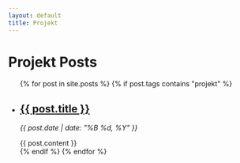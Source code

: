 ```yaml
---
layout: default
title: Projekt
---
```


<h1>Projekt Posts</h1>
<ul>
  {% for post in site.posts %}
    {% if post.tags contains "projekt" %}
       <li>
      <h2><a href="{{ post.url }}">{{ post.title }}</a></h2>
      <p><em>{{ post.date | date: "%B %d, %Y" }}</em></p>
      <div>{{ post.content }}</div>
    </li>
    {% endif %}
  {% endfor %}
</ul>
